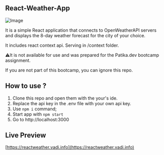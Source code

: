 ## React-Weather-App

![Image](https://download.vadi.info/fmss-weather2.jpg)

It is a simple React application that connects to OpenWeatherAPI servers and displays the 8-day weather forecast for the city of your choice.

It includes react context api. Serving in /context folder.

:warning:It is not available for use and was prepared for the Patika.dev bootcamp assignment.

If you are not part of this bootcamp, you can ignore this repo.

## How to use ?

1) Clone this repo and open them with the your's ide.
2) Replace the api key in the .env file with your own api key.
3) Use `npm i` command;
4) Start app with `npm start`
5) Go to http://localhost:3000

## Live Preview

[https://reactweather.vadi.info](https://reactweather.vadi.info)